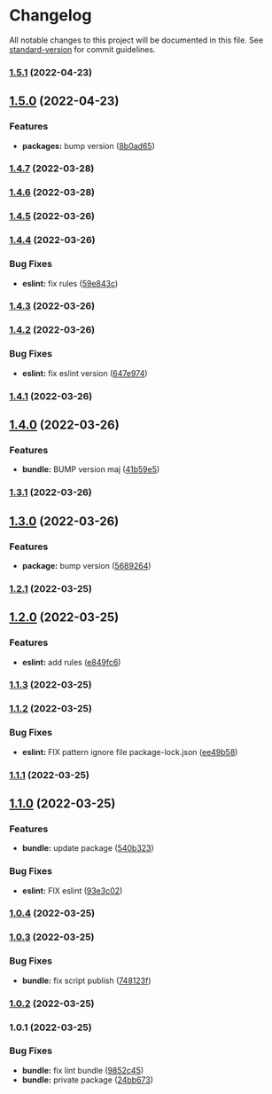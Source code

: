 # Changelog

All notable changes to this project will be documented in this file. See [standard-version](https://github.com/conventional-changelog/standard-version) for commit guidelines.

### [1.5.1](https://github.com/stephen-shopopop/eslint-config/compare/v1.5.0...v1.5.1) (2022-04-23)

## [1.5.0](https://github.com/stephen-shopopop/eslint-config/compare/v1.4.7...v1.5.0) (2022-04-23)


### Features

* **packages:** bump version ([8b0ad65](https://github.com/stephen-shopopop/eslint-config/commit/8b0ad65bf5880999321220b802fb1079a0d75b02))

### [1.4.7](https://github.com/stephen-shopopop/eslint-config/compare/v1.4.6...v1.4.7) (2022-03-28)

### [1.4.6](https://github.com/stephen-shopopop/eslint-config/compare/v1.4.5...v1.4.6) (2022-03-28)

### [1.4.5](https://github.com/stephen-shopopop/eslint-config/compare/v1.4.4...v1.4.5) (2022-03-26)

### [1.4.4](https://github.com/stephen-shopopop/eslint-config/compare/v1.4.3...v1.4.4) (2022-03-26)


### Bug Fixes

* **eslint:** fix rules ([59e843c](https://github.com/stephen-shopopop/eslint-config/commit/59e843c47472d0ee5c03a316335ea121fc1861e3))

### [1.4.3](https://github.com/stephen-shopopop/eslint-config/compare/v1.4.2...v1.4.3) (2022-03-26)

### [1.4.2](https://github.com/stephen-shopopop/eslint-config/compare/v1.4.1...v1.4.2) (2022-03-26)


### Bug Fixes

* **eslint:** fix eslint version ([647e974](https://github.com/stephen-shopopop/eslint-config/commit/647e9744ad52ff9085507c5dcb7e44a8152ffb8d))

### [1.4.1](https://github.com/stephen-shopopop/eslint-config/compare/v1.4.0...v1.4.1) (2022-03-26)

## [1.4.0](https://github.com/stephen-shopopop/eslint-config/compare/v1.3.1...v1.4.0) (2022-03-26)


### Features

* **bundle:** BUMP version maj ([41b59e5](https://github.com/stephen-shopopop/eslint-config/commit/41b59e5a2f98dc242ba451f17d9533b9a6848c64))

### [1.3.1](https://github.com/stephen-shopopop/eslint-config/compare/v1.3.0...v1.3.1) (2022-03-26)

## [1.3.0](https://github.com/stephen-shopopop/eslint-config/compare/v1.2.1...v1.3.0) (2022-03-26)


### Features

* **package:** bump version ([5689264](https://github.com/stephen-shopopop/eslint-config/commit/56892646f0aa557e2d75c3997708e62c1d61cad9))

### [1.2.1](https://github.com/stephen-shopopop/eslint-config/compare/v1.2.0...v1.2.1) (2022-03-25)

## [1.2.0](https://github.com/stephen-shopopop/eslint-config/compare/v1.1.3...v1.2.0) (2022-03-25)


### Features

* **eslint:** add rules ([e849fc6](https://github.com/stephen-shopopop/eslint-config/commit/e849fc6059e14a51cd0083fd463eb176031f2c2d))

### [1.1.3](https://github.com/stephen-shopopop/eslint-config/compare/v1.1.2...v1.1.3) (2022-03-25)

### [1.1.2](https://github.com/stephen-shopopop/eslint-config/compare/v1.1.1...v1.1.2) (2022-03-25)


### Bug Fixes

* **eslint:** FIX pattern ignore file package-lock.json ([ee49b58](https://github.com/stephen-shopopop/eslint-config/commit/ee49b58a467d1271b2ff1a27594de264e1f6dd60))

### [1.1.1](https://github.com/stephen-shopopop/eslint-config/compare/v1.1.0...v1.1.1) (2022-03-25)

## [1.1.0](https://github.com/stephen-shopopop/eslint-config/compare/v1.0.4...v1.1.0) (2022-03-25)


### Features

* **bundle:** update package ([540b323](https://github.com/stephen-shopopop/eslint-config/commit/540b32340ca239e90cfc66043d57c1e61c41b05b))


### Bug Fixes

* **eslint:** FIX eslint ([93e3c02](https://github.com/stephen-shopopop/eslint-config/commit/93e3c02b5025574a8f8564e0fa364839a8de983f))

### [1.0.4](https://github.com/stephen-shopopop/eslint-config/compare/v1.0.3...v1.0.4) (2022-03-25)

### [1.0.3](https://github.com/stephen-shopopop/eslint-config/compare/v1.0.2...v1.0.3) (2022-03-25)


### Bug Fixes

* **bundle:** fix script publish ([748123f](https://github.com/stephen-shopopop/eslint-config/commit/748123f3a59266ad55a2e22fc49f3ebfaf0b1c6f))

### [1.0.2](https://github.com/stephen-shopopop/eslint-config/compare/v1.0.1...v1.0.2) (2022-03-25)

### 1.0.1 (2022-03-25)


### Bug Fixes

* **bundle:** fix lint bundle ([9852c45](https://github.com/stephen-shopopop/eslint-config/commit/9852c4518d77af805e51727b3b4a73b2a022306f))
* **bundle:** private package ([24bb673](https://github.com/stephen-shopopop/eslint-config/commit/24bb67336ba1ec804f00ff0b61c62fc65af1b1de))
